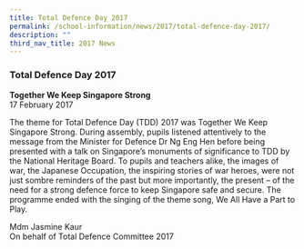 ```yaml
---
title: Total Defence Day 2017
permalink: /school-information/news/2017/total-defence-day-2017/
description: ""
third_nav_title: 2017 News
---
```

### **Total Defence Day 2017**
**Together We Keep Singapore Strong**<br>
17 February 2017  

The theme for Total Defence Day (TDD) 2017 was Together We Keep Singapore Strong. During assembly, pupils listened attentively to the message from the Minister for Defence Dr Ng Eng Hen before being presented with a talk on Singapore’s monuments of significance to TDD by the National Heritage Board. To pupils and teachers alike, the images of war, the Japanese Occupation, the inspiring stories of war heroes, were not just sombre reminders of the past but more importantly, the present – of the need for a strong defence force to keep Singapore safe and secure. The programme ended with the singing of the theme song, We All Have a Part to Play. 

Mdm Jasmine Kaur<br>
On behalf of Total Defence Committee 2017